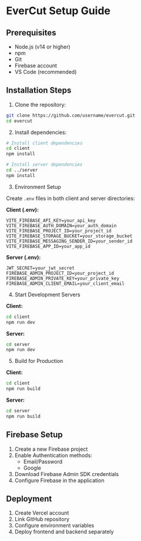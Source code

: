 # EverCut Setup Guide

## Prerequisites
- Node.js (v14 or higher)
- npm
- Git
- Firebase account
- VS Code (recommended)

## Installation Steps

1. Clone the repository:
```bash
git clone https://github.com/username/evercut.git
cd evercut
```

2. Install dependencies:
```bash
# Install client dependencies
cd client
npm install

# Install server dependencies
cd ../server
npm install
```

3. Environment Setup

Create `.env` files in both client and server directories:

**Client (.env):**
```env
VITE_FIREBASE_API_KEY=your_api_key
VITE_FIREBASE_AUTH_DOMAIN=your_auth_domain
VITE_FIREBASE_PROJECT_ID=your_project_id
VITE_FIREBASE_STORAGE_BUCKET=your_storage_bucket
VITE_FIREBASE_MESSAGING_SENDER_ID=your_sender_id
VITE_FIREBASE_APP_ID=your_app_id
```

**Server (.env):**
```env
JWT_SECRET=your_jwt_secret
FIREBASE_ADMIN_PROJECT_ID=your_project_id
FIREBASE_ADMIN_PRIVATE_KEY=your_private_key
FIREBASE_ADMIN_CLIENT_EMAIL=your_client_email
```

4. Start Development Servers

**Client:**
```bash
cd client
npm run dev
```

**Server:**
```bash
cd server
npm run dev
```

5. Build for Production

**Client:**
```bash
cd client
npm run build
```

**Server:**
```bash
cd server
npm run build
```

## Firebase Setup

1. Create a new Firebase project
2. Enable Authentication methods:
   - Email/Password
   - Google
3. Download Firebase Admin SDK credentials
4. Configure Firebase in the application

## Deployment

1. Create Vercel account
2. Link GitHub repository
3. Configure environment variables
4. Deploy frontend and backend separately
